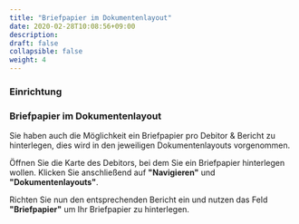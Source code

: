 ```yaml
---
title: "Briefpapier im Dokumentenlayout"
date: 2020-02-28T10:08:56+09:00
description: 
draft: false
collapsible: false
weight: 4
---
```

### Einrichtung

### Briefpapier im Dokumentenlayout

Sie haben auch die Möglichkeit ein Briefpapier pro Debitor & Bericht zu hinterlegen, dies wird in den jeweiligen Dokumentenlayouts vorgenommen.

Öffnen Sie die Karte des Debitors, bei dem Sie ein Briefpapier hinterlegen wollen. Klicken Sie anschließend auf **"Navigieren"** und **"Dokumentenlayouts"**.

Richten Sie nun den entsprechenden Bericht ein und nutzen das Feld **"Briefpapier"** um Ihr Briefpapier zu hinterlegen.

